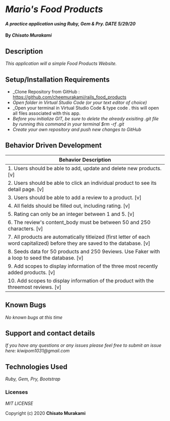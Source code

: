# _Mario's Food Products_

#### _A practice application using Ruby, Gem & Pry. DATE 5/29/20_

#### By _**Chisato Murakami**_

## Description

_This application will a simple Food Products Website._ 

## Setup/Installation Requirements

* _Clone Repository from GitHub : https://github.com/cheemurakami/rails_food_products
* _Open folder in Virtual Studio Code (or your text editor of choice)_
* _Open your terminal in Virtual Studio Code & type code . this will open all files associated with this app. 
* _Before you initialize GIT, be sure to delete the already exisiting .git file by running this command in your terminal $rm -rf .git_
* _Create your own repository and push new changes to GitHub_

## Behavior Driven Development 

|   Behavior Description        |
|-------------------------------|
| 1. Users should be able to add, update and delete new products. [v]|
| 2. Users should be able to click an individual product to see its detail page. [v]|
| 3. Users should be able to add a review to a product. [v]|
| 4. All fields should be filled out, including rating. [v]|
| 5. Rating can only be an integer between 1 and 5. [v]|
| 6. The review's content_body must be between 50 and 250 characters. [v]|
| 7. All products are automatically titleized (first letter of each word capitalized) before they are saved to the database. [v]|
| 8. Seeds data for 50 products and 250 9eviews. Use Faker with a loop to seed the database. [v]|
| 9. Add scopes to display information of the three most recently added products. [v]|
| 10. Add scopes to display information of the product with the threemost reviews. [v]|



## Known Bugs

_No known bugs at this time_

## Support and contact details

_If you have any questions or any issues please feel free to submit an issue here: kiwipom1031@gmail.com_

## Technologies Used

_Ruby, Gem, Pry, Bootstrap_ 


### Licenses
*MIT LICENSE*

Copyright (c) 2020 **Chisato Murakami**
